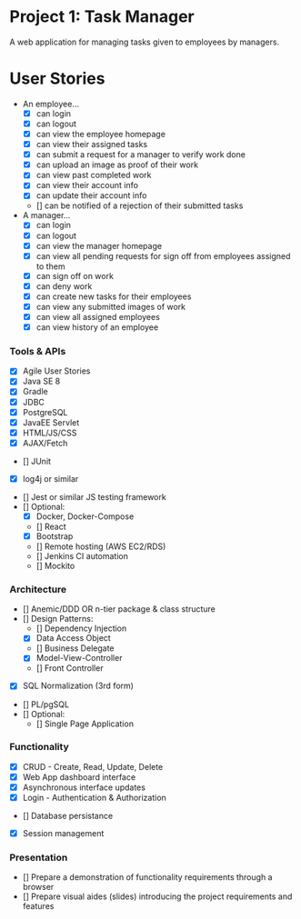 # Project 1: Task Manager

A web application for managing tasks given to employees by managers.

# User Stories
- An employee...
    - [X] can login
    - [X] can logout
    - [X] can view the employee homepage
    - [X] can view their assigned tasks
    - [X] can submit a request for a manager to verify work done
    - [X] can upload an image as proof of their work
    - [X] can view past completed work
    - [X] can view their account info
    - [X] can update their account info
    - [] can be notified of a rejection of their submitted tasks
- A manager...
    - [X] can login
    - [X] can logout
    - [X] can view the manager homepage
    - [X] can view all pending requests for sign off from employees assigned to them
    - [X] can sign off on work
    - [X] can deny work
    - [X] can create new tasks for their employees
    - [X] can view any submitted images of work
    - [X] can view all assigned employees
    - [X] can view history of an employee

### Tools & APIs
- [X] Agile User Stories
- [X] Java SE 8
- [X] Gradle
- [X] JDBC
- [X] PostgreSQL
- [X] JavaEE Servlet
- [X] HTML/JS/CSS
- [X] AJAX/Fetch
- [] JUnit
- [X] log4j or similar
- [] Jest or similar JS testing framework
- [] Optional:
    - [X] Docker, Docker-Compose
    - [] React
    - [X] Bootstrap
    - [] Remote hosting (AWS EC2/RDS)
    - [] Jenkins CI automation
    - [] Mockito

### Architecture
- [] Anemic/DDD OR n-tier package & class structure
- [] Design Patterns:
    - [] Dependency Injection
    - [X] Data Access Object
    - [] Business Delegate
    - [X] Model-View-Controller
    - [] Front Controller
- [X] SQL Normalization (3rd form)
- [] PL/pgSQL
- [] Optional:
    - [] Single Page Application

### Functionality
- [X] CRUD - Create, Read, Update, Delete
- [X] Web App dashboard interface
- [X] Asynchronous interface updates
- [X] Login - Authentication & Authorization
- [] Database persistance
- [X] Session management

### Presentation
- [] Prepare a demonstration of functionality requirements through a browser
- [] Prepare visual aides (slides) introducing the project requirements and features